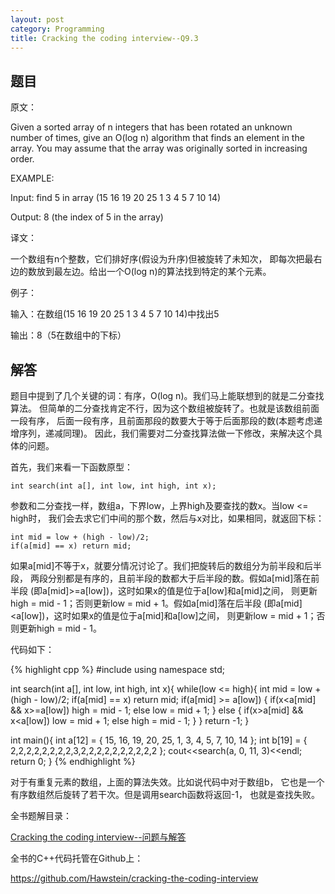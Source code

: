 ```yaml
---
layout: post
category: Programming
title: Cracking the coding interview--Q9.3
---
```


## 题目

原文：

Given a sorted array of n integers that has been rotated an unknown 
number of times, give an O(log n) algorithm that finds an element in 
the array. You may assume that the array was originally sorted in 
increasing order.

EXAMPLE:

Input: find 5 in array (15 16 19 20 25 1 3 4 5 7 10 14)

Output: 8 (the index of 5 in the array)

译文：

一个数组有n个整数，它们排好序(假设为升序)但被旋转了未知次，
即每次把最右边的数放到最左边。给出一个O(log n)的算法找到特定的某个元素。

例子：

输入：在数组(15 16 19 20 25 1 3 4 5 7 10 14)中找出5

输出：8（5在数组中的下标）

## 解答

题目中提到了几个关键的词：有序，O(log n)。我们马上能联想到的就是二分查找算法。
但简单的二分查找肯定不行，因为这个数组被旋转了。也就是该数组前面一段有序，
后面一段有序，且前面那段的数要大于等于后面那段的数(本题考虑递增序列，递减同理)。
因此，我们需要对二分查找算法做一下修改，来解决这个具体的问题。

首先，我们来看一下函数原型：

	int search(int a[], int low, int high, int x);
	
参数和二分查找一样，数组a，下界low，上界high及要查找的数x。当low <= high时，
我们会去求它们中间的那个数，然后与x对比，如果相同，就返回下标：

	int mid = low + (high - low)/2;
    if(a[mid] == x) return mid;

如果a[mid]不等于x，就要分情况讨论了。我们把旋转后的数组分为前半段和后半段，
两段分别都是有序的，且前半段的数都大于后半段的数。假如a[mid]落在前半段
(即a[mid]>=a[low])，这时如果x的值是位于a[low]和a[mid]之间，
则更新high = mid - 1；否则更新low = mid + 1。假如a[mid]落在后半段
(即a[mid]<a[low])，这时如果x的值是位于a[mid]和a[low]之间，
则更新low = mid + 1；否则更新high = mid - 1。

代码如下：

{% highlight cpp %}
#include <iostream>
using namespace std;

int search(int a[], int low, int high, int x){
    while(low <= high){
        int mid = low + (high - low)/2;
        if(a[mid] == x) return mid;
        if(a[mid] >= a[low]) {
            if(x<a[mid] && x>=a[low])
                high = mid - 1;
            else
                low = mid + 1;
        }
        else {
            if(x>a[mid] && x<a[low])
                low = mid + 1;
            else
                high = mid - 1;
        }
    }
    return -1;
}

int main(){
    int a[12] = {
        15, 16, 19, 20, 25, 1, 3, 4, 5, 7, 10, 14
    };
    int b[19] = {
        2,2,2,2,2,2,2,2,3,2,2,2,2,2,2,2,2,2,2
    };
    cout<<search(a, 0, 11, 3)<<endl;
    return 0;
}
{% endhighlight %}

对于有重复元素的数组，上面的算法失效。比如说代码中对于数组b，
它也是一个有序数组然后旋转了若干次。但是调用search函数将返回-1，
也就是查找失败。

全书题解目录：

[Cracking the coding interview--问题与解答](/posts/ctci-solutions-contents.html)

全书的C++代码托管在Github上：

<https://github.com/Hawstein/cracking-the-coding-interview>

